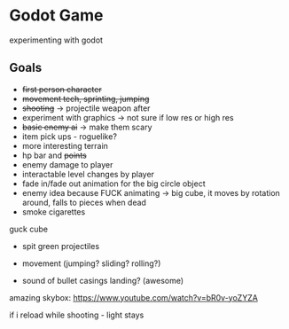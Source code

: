 # Godot Game
 experimenting with godot

## Goals
 - ~~first person character~~
 - ~~movement tech, sprinting, jumping~~
 - ~~shooting~~ -> projectile weapon after
 - experiment with graphics -> not sure if low res or high res
 - ~~basic enemy ai~~ -> make them scary
 - item pick ups - roguelike?
 - more interesting terrain
 - hp bar and ~~points~~
 - enemy damage to player
 - interactable level changes by player
 - fade in/fade out animation for the big circle object
 - enemy idea because FUCK animating -> big cube, it moves by rotation around, falls to pieces when dead
 - smoke cigarettes

guck cube
 - spit green projectiles
 - movement (jumping? sliding? rolling?)

 - sound of bullet casings landing? (awesome)

amazing skybox: https://www.youtube.com/watch?v=bR0v-yoZYZA

if i reload while shooting - light stays
